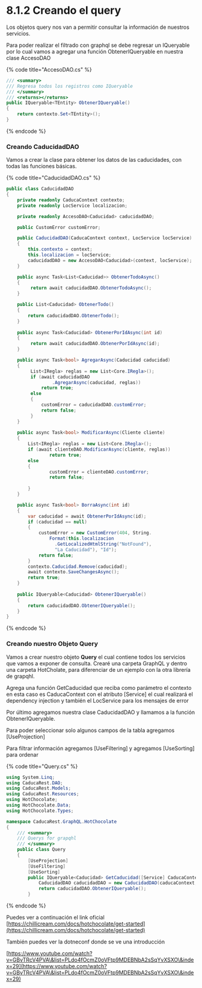 # 8.1.2 Creando el query

Los objetos query nos van a permitir consultar la información de nuestros servicios.&#x20;

Para poder realizar el filtrado con graphql se debe regresar un IQueryable por lo cual vamos a agregar una función ObtenerIQueryable en nuestra clase AccesoDAO

{% code title="AccesoDAO.cs" %}
```csharp
/// <summary>
/// Regresa todos los registros como IQueryable
/// </summary>
/// <returns></returns>
public IQueryable<TEntity> ObtenerIQueryable()
{
    return contexto.Set<TEntity>();
}
```
{% endcode %}

### Creando CaducidadDAO

Vamos a crear la clase para obtener los datos de las caducidades, con todas las funciones básicas.

{% code title="CaducidadDAO.cs" %}
```csharp
public class CaducidadDAO
{
    private readonly CaducaContext contexto;
    private readonly LocService localizacion;

    private readonly AccesoDAO<Caducidad> caducidadDAO;

    public CustomError customError;

    public CaducidadDAO(CaducaContext context, LocService locService)
    {
        this.contexto = context;
        this.localizacion = locService;
        caducidadDAO = new AccesoDAO<Caducidad>(context, locService);
    }

    public async Task<List<Caducidad>> ObtenerTodoAsync()
    {
         return await caducidadDAO.ObtenerTodoAsync();
    }

    public List<Caducidad> ObtenerTodo()
    {
        return caducidadDAO.ObtenerTodo();
    }
    
    public async Task<Caducidad> ObtenerPorIdAsync(int id)
    {
         return await caducidadDAO.ObtenerPorIdAsync(id);
    }

    public async Task<bool> AgregarAsync(Caducidad caducidad)
    {
         List<IRegla> reglas = new List<Core.IRegla>();
         if (await caducidadDAO
                 .AgregarAsync(caducidad, reglas))
             return true;
         else
         {
             customError = caducidadDAO.customError;
             return false;
         }
    }
      
    public async Task<bool> ModificarAsync(Cliente cliente)
    {
        List<IRegla> reglas = new List<Core.IRegla>();
        if (await clienteDAO.ModificarAsync(cliente, reglas))
                return true;
        else
        {
                customError = clienteDAO.customError;
                return false;
        
        }
    }

    public async Task<bool> BorraAsync(int id)
    {
        var caducidad = await ObtenerPorIdAsync(id);
        if (caducidad == null)
        {
            customError = new CustomError(404, String.
                Format(this.localizacion
                  .GetLocalizedHtmlString("NotFound"), 
                  "La Caducidad"), "Id");
            return false;
        }
        contexto.Caducidad.Remove(caducidad);
        await contexto.SaveChangesAsync();
        return true;
    }
    
    public IQueryable<Caducidad> ObtenerIQueryable()
    {
        return caducidadDAO.ObtenerIQueryable();
    }
}
```
{% endcode %}

### Creando nuestro Objeto Query

Vamos a crear nuestro objeto **Query** el cual contiene todos los servicios que vamos a exponer de consulta. Crearé una carpeta GraphQL y dentro una carpeta HotCholate, para diferenciar de un ejemplo con la otra librería de grapqhl.

Agrega una función GetCaducidad que reciba como parámetro el contexto en esta caso es CaducaContext con el atributo \[Service] el cual realizará el dependency injection y también el LocService para los mensajes de error

Por último agregamos nuestra clase CaducidadDAO y llamamos a la función ObtenerIQueryable.

Para poder seleccionar solo algunos campos de la tabla agregamos \[UseProjection]

Para filtrar información agregamos \[UseFiltering] y agregamos  \[UseSorting] para ordenar

{% code title="Query.cs" %}
```csharp
using System.Linq;
using CaducaRest.DAO;
using CaducaRest.Models;
using CaducaRest.Resources;
using HotChocolate;
using HotChocolate.Data;
using HotChocolate.Types;

namespace CaducaRest.GraphQL.HotChocolate
{
    /// <summary>
    /// Querys for grapqhl
    /// </summary>
    public class Query
    {
        [UseProjection]
        [UseFiltering]
        [UseSorting]
        public IQueryable<Caducidad> GetCaducidad([Service] CaducaContext caducaContext, [Service] LocService locService) {
            CaducidadDAO caducidadDAO = new CaducidadDAO(caducaContext, locService);
            return caducidadDAO.ObtenerIQueryable();
        }

```
{% endcode %}

Puedes ver a continuación el link oficial [https://chillicream.com/docs/hotchocolate/get-started](https://chillicream.com/docs/hotchocolate/get-started)

También puedes ver la dotneconf donde se ve una introducción

[https://www.youtube.com/watch?v=GBvTRcV4PVA\&list=PLdo4fOcmZ0oVFtp9MDEBNbA2sSqYvXSXO\&index=29](https://www.youtube.com/watch?v=GBvTRcV4PVA\&list=PLdo4fOcmZ0oVFtp9MDEBNbA2sSqYvXSXO\&index=29)

